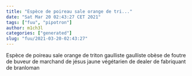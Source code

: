 ```yaml
---
title: "Espèce de poireau sale orange de tri..."
date: "Sat Mar 20 02:43:27 CET 2021"
tags: ["fuu", "pipotron"]
author: m1ch3l
categories: ["generated"]
slug: "fuu/2021-03-20-02:43:27"
---
```


Espèce de poireau sale orange de triton gaulliste gaulliste obèse de foutre de buveur de marchand de jésus jaune végétarien de dealer de fabriquant de branloman
